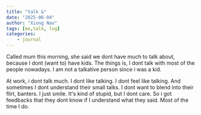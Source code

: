 ```yaml
---
title: "talk &"
date: "2025-06-04"
author: "Xiong Nao"
tags: [me,talk, log]
categories:
    - journal
---
```

Called mum this morning, she said we dont have much to talk about, because I dont (want to) have kids. The things is, I dont talk with most of the people nowadays. I am not a talkative person since i was a kid.

At work, i dont talk much. I dont like talking. I dont feel like talking. And sometimes I dont understand their small talks. I dont want to blend into their flirt, banters. I just smile. It's kind of stupid, but I dont care. So i got feedbacks that they dont know if I understand what they said. Most of the time I do.